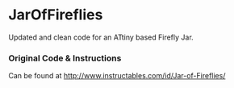 # JarOfFireflies
Updated and clean code for an ATtiny based Firefly Jar.
### Original Code & Instructions
Can be found at http://www.instructables.com/id/Jar-of-Fireflies/
